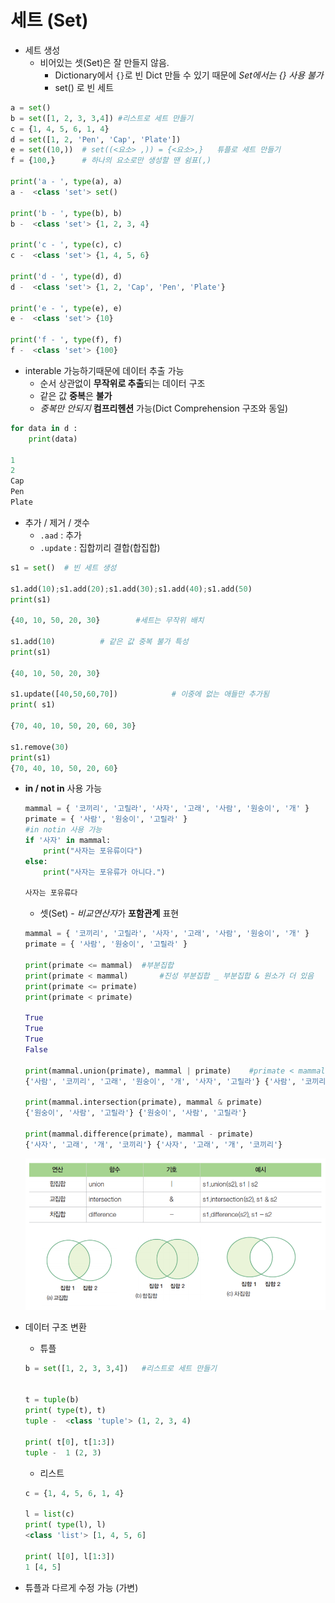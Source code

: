 # 세트 (Set)

- 세트 생성
  - 비어있는 셋(Set)은 잘 만들지 않음.
    - Dictionary에서 `{}`로 빈 Dict 만들 수 있기 때문에 *Set에서는 {} 사용 불가*
    - set() 로 빈 세트

```python
a = set()
b = set([1, 2, 3, 3,4])	#리스트로 세트 만들기
c = {1, 4, 5, 6, 1, 4}
d = set([1, 2, 'Pen', 'Cap', 'Plate'])
e = set((10,))	# set((<요소> ,)) = {<요소>,}	튜플로 세트 만들기
f = {100,}		# 하나의 요소로만 생성할 땐 쉼표(,) 

print('a - ', type(a), a)
a -  <class 'set'> set()

print('b - ', type(b), b)
b -  <class 'set'> {1, 2, 3, 4}

print('c - ', type(c), c)
c -  <class 'set'> {1, 4, 5, 6}

print('d - ', type(d), d)
d -  <class 'set'> {1, 2, 'Cap', 'Pen', 'Plate'}

print('e - ', type(e), e)
e -  <class 'set'> {10}

print('f - ', type(f), f)
f -  <class 'set'> {100}

```



- interable 가능하기때문에 데이터 추출 가능
  - 순서 상관없이 **무작위로 추출**되는 데이터 구조
  - 같은 값 **중복**은 **불가**
  - *중복만 안되지*  **컴프리헨션** 가능(Dict Comprehension 구조와 동일)

```python
for data in d :
    print(data)
    
1
2
Cap
Pen
Plate
```



- 추가 / 제거 / 갯수
  - `.aad` : 추가
  - `.update` : 집합끼리 결합(합집합)

```python
s1 = set()	# 빈 세트 생성

s1.add(10);s1.add(20);s1.add(30);s1.add(40);s1.add(50)
print(s1)

{40, 10, 50, 20, 30}		#세트는 무작위 배치

s1.add(10)          # 같은 값 중복 불가 특성
print(s1)

{40, 10, 50, 20, 30}

s1.update([40,50,60,70])            # 이중에 없는 애들만 추가됨
print( s1)

{70, 40, 10, 50, 20, 60, 30}

s1.remove(30)
print(s1)
{70, 40, 10, 50, 20, 60}

```



- **in / not in** 사용 가능

  ```python
  mammal = { '코끼리', '고릴라', '사자', '고래', '사람', '원숭이', '개' }
  primate = { '사람', '원숭이', '고릴라' }
  #in notin 사용 가능
  if '사자' in mammal:
      print("사자는 포유류이다")
  else:
      print("사자는 포유류가 아니다.")
  
  사자는 포유류다
  ```

  - 셋(Set) -  *비교연산자*가 **포함관계** 표현

  ```python
  mammal = { '코끼리', '고릴라', '사자', '고래', '사람', '원숭이', '개' }
  primate = { '사람', '원숭이', '고릴라' }
  
  print(primate <= mammal)	#부분집합
  print(primate < mammal)		#진성 부분집합 _ 부분집합 & 원소가 더 있음
  print(primate <= primate)	
  print(primate < primate)
  
  True
  True
  True
  False
  
  print(mammal.union(primate), mammal | primate)	#primate < mammal 이기때문에  mammal 출력과 동일
  {'사람', '코끼리', '고래', '원숭이', '개', '사자', '고릴라'} {'사람', '코끼리', '고래', '원숭이', '개', '사자', '고릴라'}
  
  print(mammal.intersection(primate), mammal & primate)
  {'원숭이', '사람', '고릴라'} {'원숭이', '사람', '고릴라'}
  
  print(mammal.difference(primate), mammal - primate)
  {'사자', '고래', '개', '코끼리'} {'사자', '고래', '개', '코끼리'}
  
  ```

  ![image-20210715222622129](md-images/image-20210715222622129.png)

- 데이터 구조 변환

  - 튜플

  ```python
  b = set([1, 2, 3, 3,4])	#리스트로 세트 만들기
  
  
  t = tuple(b)
  print( type(t), t)
  tuple -  <class 'tuple'> (1, 2, 3, 4)
  
  print( t[0], t[1:3])
  tuple -  1 (2, 3)
  ```

  

  - 리스트

  ```python
  c = {1, 4, 5, 6, 1, 4}
  
  l = list(c)
  print( type(l), l)
  <class 'list'> [1, 4, 5, 6]
  
  print( l[0], l[1:3])
  1 [4, 5]
  
  ```

  

- 튜플과 다르게 수정 가능 (가변)

